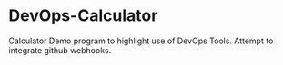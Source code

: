 # DevOps-Calculator
Calculator Demo program to highlight use of DevOps Tools. Attempt to integrate github webhooks. 
